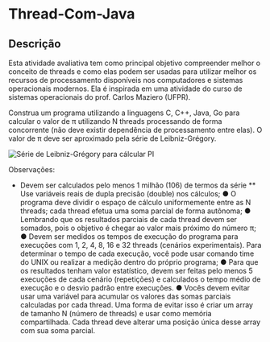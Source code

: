 # Thread-Com-Java
## Descrição

Esta atividade avaliativa tem como principal objetivo compreender melhor o conceito de threads
e como elas podem ser usadas para utilizar melhor os recursos de processamento disponíveis
nos computadores e sistemas operacionais modernos. Ela é inspirada em uma atividade do curso
de sistemas operacionais do prof. Carlos Maziero (UFPR).

Construa um programa utilizando a linguagens C, C++, Java, Go para calcular o valor de π
utilizando N threads processando de forma concorrente (não deve existir dependência de
processamento entre elas). O valor de π deve ser aproximado pela série de Leibniz-Grégory.

![Série de Leibniz-Grégory para cálcular PI](https://imgs.search.brave.com/nHd5ET_Ub-XRrWWuvnpFSZlRGjJy95iApEob00hlt6s/rs:fit:710:225:1/g:ce/aHR0cHM6Ly90c2Ux/Lm1tLmJpbmcubmV0/L3RoP2lkPU9JUC5W/UUstRDBFcFpYNzdE/M3B4SGZiVHZRQUFB/QSZwaWQ9QXBp)

Observações:
- Devem ser calculados pelo menos 1 milhão (106) de termos da série
** Use variáveis reais de dupla precisão (double) nos cálculos;
● O programa deve dividir o espaço de cálculo uniformemente entre as N threads; cada thread efetua uma soma parcial de forma autônoma;
● Lembrando que os resultados parciais de cada thread devem ser somados, pois o objetivo é chegar ao valor mais próximo do número π;
● Devem ser medidos os tempos de execução do programa para execuções com 1, 2, 4, 8, 16 e 32 threads (cenários experimentais). Para determinar o tempo de cada execução, você pode usar comando time do UNIX ou realizar a medição dentro do próprio programa;
● Para que os resultados tenham valor estatístico, devem ser feitas pelo menos 5 execuções de cada cenário (repetições) e calculados o tempo médio de execução e o desvio padrão entre execuções.
● Vocês devem evitar usar uma variável para acumular os valores das somas parciais calculadas por cada thread. Uma forma de evitar isso é criar um array de tamanho N (número de threads) e usar como memória compartilhada. Cada thread deve alterar uma posição única desse array com sua soma parcial.



